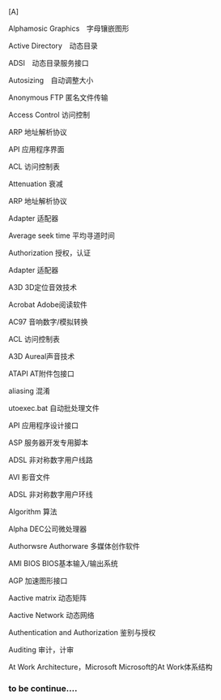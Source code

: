 [A]

Alphamosic Graphics　字母镶嵌图形

Active Directory　动态目录

ADSI　动态目录服务接口

Autosizing　自动调整大小

Anonymous FTP 匿名文件传输

Access Control 访问控制

ARP 地址解析协议

API 应用程序界面

ACL 访问控制表

Attenuation 衰减

ARP 地址解析协议

Adapter 适配器

Average seek time 平均寻道时间

Authorization 授权，认证

Adapter 适配器

A3D 3D定位音效技术

Acrobat Adobe阅读软件

AC97 音响数字/模拟转换

ACL 访问控制表

A3D Aureal声音技术

ATAPI AT附件包接口

aliasing 混淆

utoexec.bat 自动批处理文件

API 应用程序设计接口

ASP 服务器开发专用脚本

ADSL 非对称数字用户线路

AVI 影音文件

ADSL 非对称数字用户环线

Algorithm 算法

Alpha DEC公司微处理器

Authorwsre Authorware 多媒体创作软件

AMI BIOS BIOS基本输入/输出系统

AGP 加速图形接口

Aactive matrix 动态矩阵

Aactive Network 动态网络

Authentication and Authorization 鉴别与授权

Auditing 审计，计审

At Work Architecture，Microsoft Microsoft的At Work体系结构

### to be continue....